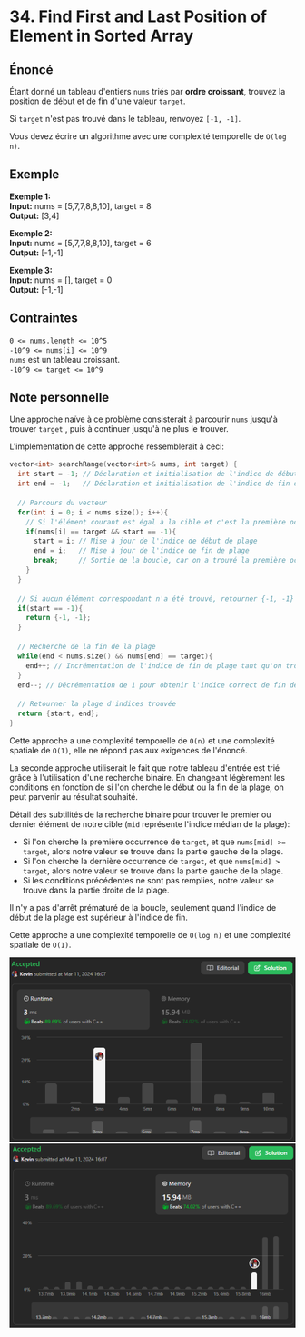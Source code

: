 # 34. Find First and Last Position of Element in Sorted Array

## Énoncé

Étant donné un tableau d'entiers `nums` triés par **ordre croissant**, trouvez la position de début et de fin d'une valeur `target`.

Si `target` n'est pas trouvé dans le tableau, renvoyez `[-1, -1]`.

Vous devez écrire un algorithme avec une complexité temporelle de `O(log n)`.

## Exemple

**Exemple 1:**  
**Input:** nums = [5,7,7,8,8,10], target = 8  
**Output:** [3,4]

**Exemple 2:**  
**Input:** nums = [5,7,7,8,8,10], target = 6  
**Output:** [-1,-1]

**Exemple 3:**  
**Input:** nums = [], target = 0  
**Output:** [-1,-1]

## Contraintes

`0 <= nums.length <= 10^5`  
`-10^9 <= nums[i] <= 10^9`  
`nums` est un tableau croissant.  
`-10^9 <= target <= 10^9`

## Note personnelle

Une approche naïve à ce problème consisterait à parcourir `nums` jusqu'à trouver `target` , puis à continuer jusqu'à ne plus le trouver.

L'implémentation de cette approche ressemblerait à ceci:

```cpp
vector<int> searchRange(vector<int>& nums, int target) {
  int start = -1; // Déclaration et initialisation de l'indice de début de plage
  int end = -1;   // Déclaration et initialisation de l'indice de fin de plage

  // Parcours du vecteur
  for(int i = 0; i < nums.size(); i++){
    // Si l'élément courant est égal à la cible et c'est la première occurrence
    if(nums[i] == target && start == -1){
      start = i; // Mise à jour de l'indice de début de plage
      end = i;   // Mise à jour de l'indice de fin de plage
      break;     // Sortie de la boucle, car on a trouvé la première occurrence
    }
  }

  // Si aucun élément correspondant n'a été trouvé, retourner {-1, -1} (pas de plage)
  if(start == -1){
    return {-1, -1};
  }

  // Recherche de la fin de la plage
  while(end < nums.size() && nums[end] == target){
    end++; // Incrémentation de l'indice de fin de plage tant qu'on trouve la cible
  }
  end--; // Décrémentation de 1 pour obtenir l'indice correct de fin de plage

  // Retourner la plage d'indices trouvée
  return {start, end};
}
```

Cette approche a une complexité temporelle de `O(n)` et une complexité spatiale de `O(1)`, elle ne répond pas aux exigences de l'énoncé.

La seconde approche utiliserait le fait que notre tableau d'entrée est trié grâce à l'utilisation d'une recherche binaire. En changeant légèrement les conditions en fonction de si l'on cherche le début ou la fin de la plage, on peut parvenir au résultat souhaité.

Détail des subtilités de la recherche binaire pour trouver le premier ou dernier élément de notre cible (`mid` représente l'indice médian de la plage):

- Si l'on cherche la première occurrence de `target`, et que `nums[mid] >= target`, alors notre valeur se trouve dans la partie gauche de la plage.
- Si l'on cherche la dernière occurrence de `target`, et que `nums[mid] > target`, alors notre valeur se trouve dans la partie gauche de la plage.
- Si les conditions précédentes ne sont pas remplies, notre valeur se trouve dans la partie droite de la plage.

Il n'y a pas d'arrêt prématuré de la boucle, seulement quand l'indice de début de la plage est supérieur à l'indice de fin.

Cette approche a une complexité temporelle de `O(log n)` et une complexité spatiale de `O(1)`.

<img src="./imgs/runtime.png"/>
<img src="./imgs/memory.png"/>

